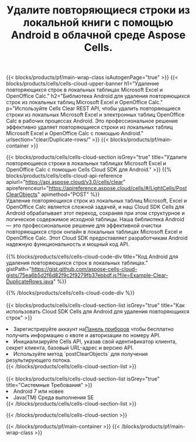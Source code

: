 ﻿---
title:  Удалите повторяющиеся строки из локальной книги с помощью Android в облачной среде Aspose Cells.
description:  Облачные API и SDK для очистки повторяющихся строк в Microsoft, Excel и OpenOffice Calc с использованием Android. Удалите повторяющиеся строки в локальных таблицах с помощью Cloud SDK Cells для Android.
---
{{< blocks/products/pf/main-wrap-class isAutogenPage="true" >}}
{{< blocks/products/cells/cells-cloud-upper-banner h1="Удаление повторяющихся строк в локальных таблицах Microsoft Excel и OpenOffice Calc." h2="Библиотека Android для удаления повторяющихся строк из локальных таблиц Microsoft Excel и OpenOffice Calc." p="Используйте Cells Clear REST API, чтобы удалить повторяющиеся строки из локальных Microsoft Excel и электронных таблиц OpenOffice Calc в рабочих процессах Android. Это профессиональное решение эффективно удаляет повторяющиеся строки из локальных таблиц Microsoft Excel и OpenOffice Calc с помощью Android." urlsection="clear/Duplicate-rows/" >}}
{{< blocks/products/pf/main-container >}}

{{< blocks/products/cells/cells-cloud-section isGrey="true" title="Удалите повторяющиеся строки в локальных таблицах Microsoft Excel и OpenOffice Calc с помощью Cells Cloud SDK для Android." >}}
{{% blocks/products/cells/cells-cloud-api-reference apiurl="https://api.aspose.cloud/v3.0/cells/clear" apireferenceurl="https://apireference.aspose.cloud/cells/#/LightCells/PostClearObjects" apimethod="POST" %}}
<br/>
Удаление повторяющихся строк из локальных таблиц Microsoft, Excel и OpenOffice Calc является сложной задачей, и наш Cloud SDK Cells для Android обрабатывает этот переход, сохраняя при этом структурное и логическое содержимое исходной таблицы. Наша библиотека Android — это профессиональное решение для эффективной очистки повторяющихся строк онлайн в локальных таблицах Microsoft Excel и OpenOffice Calc. Этот Cloud SDK предоставляет разработчикам Android надежную функциональность и мощный код API.
<br/>
<br/>
{{% blocks/products/cells/cells-cloud-code-div title="Код Android для удаления повторяющихся строк в локальных таблицах." gistPath="https://gist.github.com/aspose-cells-cloud-gists/75ea6b5d2f6d82f9c2f9279fb37ebbdf.js?file=Example-Clear-DuplicateRows.java" %}}
  
{{% /blocks/products/cells/cells-cloud-code-div %}}
<br/>
<br/>
{{< blocks/products/cells/cells-cloud-section-list isGrey="true" title="Как использовать Cloud SDK Cells для Android для удаления повторяющихся строк" >}}
<li> Зарегистрируйте аккаунт на<a href="https://dashboard.aspose.cloud/">Панель приборов</a> чтобы бесплатно получить информацию о квоте и авторизации по номеру API.</li>
<li>Инициализируйте Cells API, указав свой идентификатор клиента, секрет клиента, базовый URL-адрес и версию API.</li>
<li>Используйте метод `postClearObjects` для получения результирующего потока.</li>
{{< /blocks/products/cells/cells-cloud-section-list >}}
<br/>
<br/>
{{< blocks/products/cells/cells-cloud-section-list isGrey="true" title="Системные Требования" >}}
<li>Android 7 или новее</li>
<li>Java(TM) Среда выполнения SE</li>
{{< /blocks/products/cells/cells-cloud-section-list >}}

{{< /blocks/products/cells/cells-cloud-section >}}

{{< /blocks/products/pf/main-container >}}
{{< /blocks/products/pf/main-wrap-class >}}
